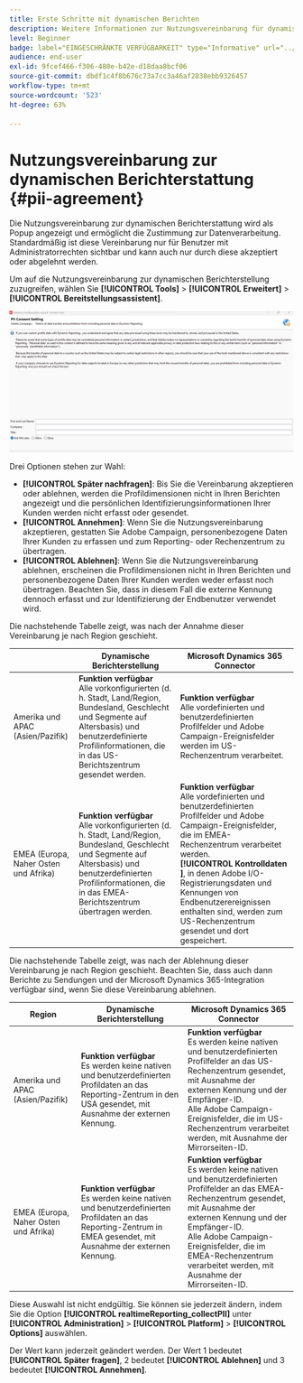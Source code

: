 ```yaml
---
title: Erste Schritte mit dynamischen Berichten
description: Weitere Informationen zur Nutzungsvereinbarung für dynamische Berichte
level: Beginner
badge: label="EINGESCHRÄNKTE VERFÜGBARKEIT" type="Informative" url="../campaign-standard-migration-home.md" tooltip="Auf Campaign Standard migrierter Benutzer beschränkt"
audience: end-user
exl-id: 9fcef466-f306-480e-b42e-d18daa8bcf06
source-git-commit: dbdf1c4f8b676c73a7cc3a46af2838ebb9326457
workflow-type: tm+mt
source-wordcount: '523'
ht-degree: 63%

---
```


# Nutzungsvereinbarung zur dynamischen Berichterstattung {#pii-agreement}

Die Nutzungsvereinbarung zur dynamischen Berichterstattung wird als Popup angezeigt und ermöglicht die Zustimmung zur Datenverarbeitung. Standardmäßig ist diese Vereinbarung nur für Benutzer mit Administratorrechten sichtbar und kann auch nur durch diese akzeptiert oder abgelehnt werden.

Um auf die Nutzungsvereinbarung zur dynamischen Berichterstellung zuzugreifen, wählen Sie **[!UICONTROL Tools]** > **[!UICONTROL Erweitert]** > **[!UICONTROL Bereitstellungsassistent]**.

![](assets/pii-agreement.png)

Drei Optionen stehen zur Wahl:

* **[!UICONTROL Später nachfragen]**: Bis Sie die Vereinbarung akzeptieren oder ablehnen, werden die Profildimensionen nicht in Ihren Berichten angezeigt und die persönlichen Identifizierungsinformationen Ihrer Kunden werden nicht erfasst oder gesendet.
* **[!UICONTROL Annehmen]**: Wenn Sie die Nutzungsvereinbarung akzeptieren, gestatten Sie Adobe Campaign, personenbezogene Daten Ihrer Kunden zu erfassen und zum Reporting- oder Rechenzentrum zu übertragen.
* **[!UICONTROL Ablehnen]**: Wenn Sie die Nutzungsvereinbarung ablehnen, erscheinen die Profildimensionen nicht in Ihren Berichten und personenbezogene Daten Ihrer Kunden werden weder erfasst noch übertragen. Beachten Sie, dass in diesem Fall die externe Kennung dennoch erfasst und zur Identifizierung der Endbenutzer verwendet wird.

Die nachstehende Tabelle zeigt, was nach der Annahme dieser Vereinbarung je nach Region geschieht.

|  | Dynamische Berichterstellung | Microsoft Dynamics 365 Connector |
|---|---|---|
| Amerika und APAC (Asien/Pazifik) | **Funktion verfügbar** <br>Alle vorkonfigurierten (d. h. Stadt, Land/Region, Bundesland, Geschlecht und Segmente auf Altersbasis) und benutzerdefinierte Profilinformationen, die in das US-Berichtszentrum gesendet werden. | **Funktion verfügbar** <br>Alle vordefinierten und benutzerdefinierten Profilfelder und Adobe Campaign-Ereignisfelder werden im US-Rechenzentrum verarbeitet. |
| EMEA (Europa, Naher Osten und Afrika) | **Funktion verfügbar** <br>Alle vorkonfigurierten (d. h. Stadt, Land/Region, Bundesland, Geschlecht und Segmente auf Altersbasis) und benutzerdefinierten Profilinformationen, die in das EMEA-Berichtszentrum übertragen werden. | **Funktion verfügbar** <br>Alle vordefinierten und benutzerdefinierten Profilfelder und Adobe Campaign-Ereignisfelder, die im EMEA-Rechenzentrum verarbeitet werden. <br>**[!UICONTROL Kontrolldaten ]**, in denen Adobe I/O-Registrierungsdaten und Kennungen von Endbenutzerereignissen enthalten sind, werden zum US-Rechenzentrum gesendet und dort gespeichert. |

Die nachstehende Tabelle zeigt, was nach der Ablehnung dieser Vereinbarung je nach Region geschieht. Beachten Sie, dass auch dann Berichte zu Sendungen und der Microsoft Dynamics 365-Integration verfügbar sind, wenn Sie diese Vereinbarung ablehnen.

| Region | Dynamische Berichterstellung | Microsoft Dynamics 365 Connector |
|---|---|---|
| Amerika und APAC (Asien/Pazifik) | **Funktion verfügbar** <br>Es werden keine nativen und benutzerdefinierten Profildaten an das Reporting-Zentrum in den USA gesendet, mit Ausnahme der externen Kennung. | **Funktion verfügbar** <br>Es werden keine nativen und benutzerdefinierten Profilfelder an das US-Rechenzentrum gesendet, mit Ausnahme der externen Kennung und der Empfänger-ID. <br>Alle Adobe Campaign-Ereignisfelder, die im US-Rechenzentrum verarbeitet werden, mit Ausnahme der Mirrorseiten-ID. |
| EMEA (Europa, Naher Osten und Afrika) | **Funktion verfügbar** <br>Es werden keine nativen und benutzerdefinierten Profildaten an das Reporting-Zentrum in EMEA gesendet, mit Ausnahme der externen Kennung. | **Funktion verfügbar** <br>Es werden keine nativen und benutzerdefinierten Profilfelder an das EMEA-Rechenzentrum gesendet, mit Ausnahme der externen Kennung und der Empfänger-ID. <br>Alle Adobe Campaign-Ereignisfelder, die im EMEA-Rechenzentrum verarbeitet werden, mit Ausnahme der Mirrorseiten-ID. |

Diese Auswahl ist nicht endgültig. Sie können sie jederzeit ändern, indem Sie die Option **[!UICONTROL realtimeReporting_collectPII]** unter **[!UICONTROL Administration]** > **[!UICONTROL Platform]** > **[!UICONTROL Options]** auswählen.

Der Wert kann jederzeit geändert werden. Der Wert 1 bedeutet **[!UICONTROL Später fragen]**, 2 bedeutet **[!UICONTROL Ablehnen]** und 3 bedeutet **[!UICONTROL Annehmen]**.
